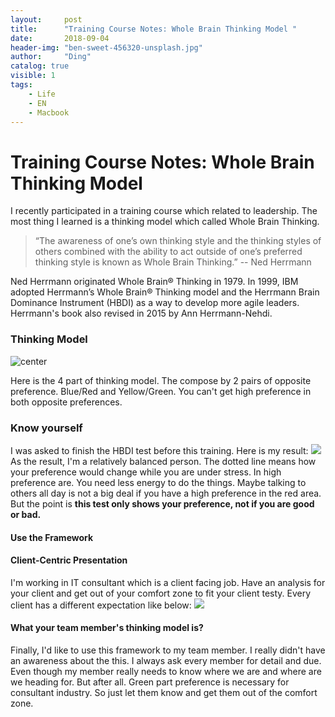 ```yaml
---
layout:     post
title:      "Training Course Notes: Whole Brain Thinking Model "
date:       2018-09-04
header-img: "ben-sweet-456320-unsplash.jpg"
author:     "Ding"
catalog: true
visible: 1
tags:
    - Life
    - EN
    - Macbook
---
```

# Training Course Notes: Whole Brain Thinking Model 

I recently participated in a training course which related to leadership. The most thing I learned is a thinking model which called Whole Brain Thinking.

> “The awareness of one’s own thinking style and the thinking styles of others combined with the ability to act outside of one’s preferred thinking style is known as Whole Brain Thinking.”  -- Ned Herrmann

Ned Herrmann originated Whole Brain® Thinking in 1979. In 1999, IBM adopted Herrmann’s Whole Brain® Thinking model and the Herrmann Brain Dominance Instrument (HBDI) as a way to develop more agile leaders.  Herrmann's book also revised in 2015 by Ann Herrmann-Nehdi.

### Thinking Model
![center](https://s3.amazonaws.com/ding-blog/blog/2018-09-04-071122.jpg)

Here is the 4 part of thinking model. The compose by 2 pairs of opposite preference. Blue/Red and Yellow/Green. You can't get high preference in both opposite preferences.

### Know yourself
I was asked to finish the HBDI test before this training. Here is my result:
![](https://s3.amazonaws.com/ding-blog/blog/2018-09-04-072208.jpg)
As the result, I'm a relatively balanced person. The dotted line means how your preference would change while you are under stress.
In high preference are. You need less energy to do the things. Maybe talking to others all day is not a big deal if you have a high preference in the red area.
But the point is **this test only shows your preference, not if you are good or bad.**

#### Use the Framework
#### Client-Centric Presentation 
I'm working in IT consultant which is a client facing job. Have an analysis for your client and get out of your comfort zone to fit your client testy. Every client has a different expectation like below:
![](https://s3.amazonaws.com/ding-blog/blog/2018-09-04-074257.jpg)

#### What your team member's thinking model is?
Finally, I'd like to use this framework to my team member. I really didn't have an awareness about the this. I always ask every member for detail and due. Even though my member really needs to know where we are and where are we heading for. But after all. Green part preference is necessary for consultant industry. So just let them know and get them out of the comfort zone.

































































































































































































































































































































































































































































































































































































































































































































































































































































































































































































